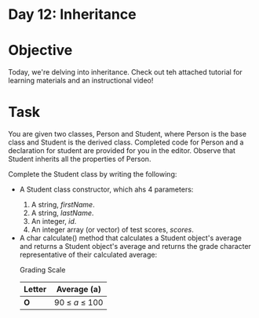# Day 12: Inheritance

# Objective
<p>
Today, we're delving into inheritance. Check out teh attached tutorial for learning materials and an instructional video!
</p>

# Task
<p>
You are given two classes, Person and Student, where Person is the base class and Student is the derived class. Completed code for Person and a declaration for student are provided for you in the editor. Observe that Student inherits all the properties of Person.
</p>
<p>
Complete the Student class by writing the following:
</p>
<ul>
<li>A Student class constructor, which ahs 4 parameters:</li>
<ol>
<li>A string, <i>firstName</i>.</li>
<li>A string, <i>lastName</i>.</li>
<li>An integer, <i>id</i>.</li>
<li>An integer array (or vector) of test scores, <i>scores</i>.</li>
</ol>
<li>A char calculate() method that calculates a Student object's average and returns a Student object's average and returns the grade character representative of their calculated average:</li>

   Grading Scale

| Letter | Average (a)    |
| ------ | -------------- |
| **O**  | 90 ≤ *a* ≤ 100 |

</ul>

